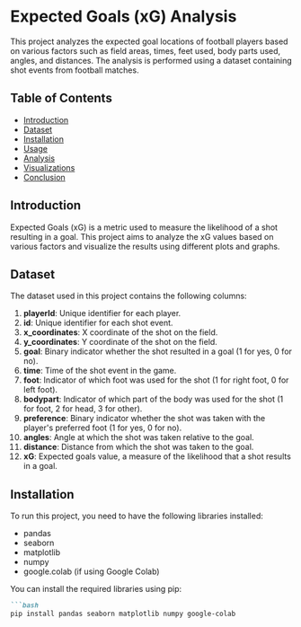 # Expected Goals (xG) Analysis

This project analyzes the expected goal locations of football players based on various factors such as field areas, times, feet used, body parts used, angles, and distances. The analysis is performed using a dataset containing shot events from football matches.

## Table of Contents

- [Introduction](#introduction)
- [Dataset](#dataset)
- [Installation](#installation)
- [Usage](#usage)
- [Analysis](#analysis)
- [Visualizations](#visualizations)
- [Conclusion](#conclusion)

## Introduction

Expected Goals (xG) is a metric used to measure the likelihood of a shot resulting in a goal. This project aims to analyze the xG values based on various factors and visualize the results using different plots and graphs.

## Dataset

The dataset used in this project contains the following columns:

1. **playerId**: Unique identifier for each player.
2. **id**: Unique identifier for each shot event.
3. **x_coordinates**: X coordinate of the shot on the field.
4. **y_coordinates**: Y coordinate of the shot on the field.
5. **goal**: Binary indicator whether the shot resulted in a goal (1 for yes, 0 for no).
6. **time**: Time of the shot event in the game.
7. **foot**: Indicator of which foot was used for the shot (1 for right foot, 0 for left foot).
8. **bodypart**: Indicator of which part of the body was used for the shot (1 for foot, 2 for head, 3 for other).
9. **preference**: Binary indicator whether the shot was taken with the player's preferred foot (1 for yes, 0 for no).
10. **angles**: Angle at which the shot was taken relative to the goal.
11. **distance**: Distance from which the shot was taken to the goal.
12. **xG**: Expected goals value, a measure of the likelihood that a shot results in a goal.

## Installation

To run this project, you need to have the following libraries installed:

- pandas
- seaborn
- matplotlib
- numpy
- google.colab (if using Google Colab)

You can install the required libraries using pip:
```markdown
```bash
pip install pandas seaborn matplotlib numpy google-colab
```
```
